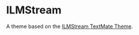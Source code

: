 # ILMStream

A theme based on the [ILMStream TextMate Theme](http://colorsublime.com/theme/ILMStream).
